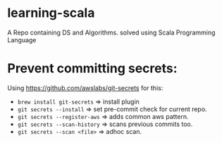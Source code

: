 # learning-scala
A Repo containing DS and Algorithms. solved using Scala Programming Language

# Prevent committing secrets:
Using https://github.com/awslabs/git-secrets for this:
- `brew install git-secrets` => install plugin
- `git secrets --install` => set pre-commit check for current repo.
- `git secrets --register-aws` => adds common aws pattern.
- `git secrets --scan-history` => scans previous commits too.
- `git secrets --scan <file>` => adhoc scan.


